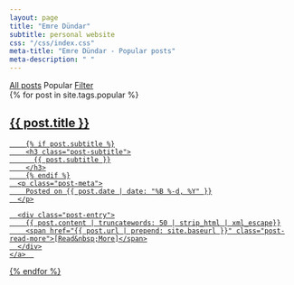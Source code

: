 ```yaml
---
layout: page
title: "Emre Dündar"
subtitle: personal website
css: "/css/index.css"
meta-title: "Emre Dündar - Popular posts"
meta-description: " "
---
```


<div class="list-filters">
  <a href="/" class="list-filter">All posts</a>
  <span class="list-filter filter-selected">Popular</span>
  <a href="/tutorials" class="list-filter">Filter</a>
</div>

<div class="posts-list">
  {% for post in site.tags.popular %}
  <article>
    <a class="post-preview" href="{{ post.url | prepend: site.baseurl }}">
	    <h2 class="post-title">{{ post.title }}</h2>
	
	    {% if post.subtitle %}
	    <h3 class="post-subtitle">
	      {{ post.subtitle }}
	    </h3>
	    {% endif %}
      <p class="post-meta">
        Posted on {{ post.date | date: "%B %-d, %Y" }}
      </p>

      <div class="post-entry">
        {{ post.content | truncatewords: 50 | strip_html | xml_escape}}
        <span href="{{ post.url | prepend: site.baseurl }}" class="post-read-more">[Read&nbsp;More]</span>
      </div>
    </a>  
   </article>
  {% endfor %}
</div>

